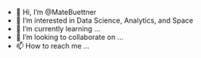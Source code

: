- 👋 Hi, I’m @MateBuettner
- 👀 I’m interested in Data Science, Analytics, and Space
- 🌱 I’m currently learning ...
- 💞️ I’m looking to collaborate on ...
- 📫 How to reach me ...

<!---
MateBuettner/MateBuettner is a ✨ special ✨ repository because its `README.md` (this file) appears on your GitHub profile.
You can click the Preview link to take a look at your changes.
--->
